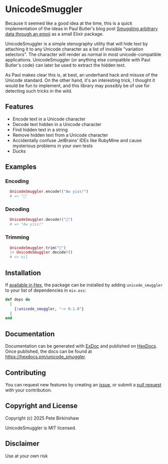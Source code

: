 # UnicodeSmuggler

Because it seemed like a good idea at the time, this is a quick implementation of the ideas in 
Paul Butler's blog post [Smuggling arbitrary data through an emoji](https://paulbutler.org/2025/smuggling-arbitrary-data-through-an-emoji/)
as a small Elixir package.

UnicodeSmuggler is a simple stenography utility that will hide text by attaching it to any Unicode character
as a list of invisible "variation selectors". The character will render as normal in most unicode-compatible
applications. UnicodeSmuggler (or anything else compatible with Paul Butler's code) can later be used to extract the hidden text.

As Paul makes clear this is, at best, an underhand hack and misuse of the Unicode standard. On the other hand,
it's an interesting trick, I thought it would be fun to implement, and this library may possibly be of use
for detecting such tricks in the wild.

## Features

* Encode text in a Unicode character
* Decode text hidden in a Unicode character
* Find hidden text in a string
* Remove hidden text from a Unicode character
* Accidentally confuse JetBrains' IDEs like RubyMine and cause mysterious problems in your own tests
* Ducks

## Examples

### Encoding 

```elixir
  UnicodeSmuggler.encode!("Aw yiss!")
  # => "🦆󠄱󠅧󠄐󠅩󠅙󠅣󠅣"
```

### Decoding

```elixir
  UnicodeSmuggler.decode!("🦆󠄱󠅧󠄐󠅩󠅙󠅣󠅣")
  # => "Aw yiss!"
```


### Trimming

```elixir
  UnicodeSmuggler.trim("🦆󠄱󠅧󠄐󠅩󠅙󠅣󠅣")
  |> UnicodeSmuggler.decode!()
  # => nil
```

## Installation

If [available in Hex](https://hex.pm/docs/publish), the package can be installed
by adding `unicode_smuggler` to your list of dependencies in `mix.exs`:

```elixir
def deps do
  [
    {:unicode_smuggler, "~> 0.1.0"}
  ]
end
```

## Documentation

Documentation can be generated with [ExDoc](https://github.com/elixir-lang/ex_doc)
and published on [HexDocs](https://hexdocs.pm). Once published, the docs can
be found at <https://hexdocs.pm/unicode_smuggler>.

## Contributing

You can request new features by creating an [issue](https://github.com/binaryape/unicode_smuggler/issues),
or submit a [pull request](https://github.com/binaryape/unicode_smuggler/pulls) with your contribution.

## Copyright and License

Copyright (c) 2025 Pete Birkinshaw

UnicodeSmuggler is MIT licensed.

## Disclaimer
Use at your own risk

